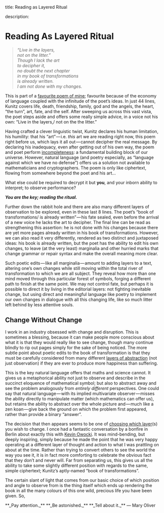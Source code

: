 title: Reading as Layered Ritual

description:

# Reading As Layered Ritual

> _“Live in the layers,_   
> _not on the litter.”_  
> _Though I lack the art_  
> _to decipher it,_  
> _no doubt the next chapter_  
> _in my book of transformations_  
> _is already written._  
> _I am not done with my changes._

This is part of a [favourite poem of mine](https://www.poetryfoundation.org/poems/54897/the-layers); favourite because of the economy of language coupled with the infinitude of the poet’s ideas. In just 44 lines, Kunitz covers life, death, friendship, family, god and the angels, the heart, “the turn”, art, fate, and the self. After sweeping us across this vast vista, the poet steps aside and offers some really simple advice, in a voice not his own: “Live in the layers,/ not on the the litter.”

Having crafted a clever linguistic twist, Kunitz declares his human limitation, his humility: that his “art” — i.e. _this_ art we are reading right now, this poem right before us, which lays it all out — cannot decipher the real message. By declaring his inadequacy, even after getting out of his own way, the poem and poet perform [incompleteness](https://en.wikipedia.org/wiki/G%C3%B6del%27s_incompleteness_theorems): a fundamental building block of our universe. However, natural language (and poetry especially, as “language against which we have no defense”) offers us a solution not available to mathematicians and cryptographers. The poem is only like ciphertext, flowing from somewhere beyond the poet and his art…

What else could be required to decrypt it but **you**, and your inborn ability to interpret; to observe performance? 

**_You are the key; reading the ritual._**

Further down the rabbit hole and there are also many different layers of observation to be explored, even in these last 8 lines. The poet’s “book of transformations/ is already written” — his fate sealed, even before the arrival of a new voice he lacks the art to decipher. The final line can be read as strengthening this assertion: he is not done with his changes because there are yet more pages already written in his book of transformations. However, we can also read it very differently, rendered as two distinct and juxtaposed ideas: his book is already written, but the poet has the ability to edit his own changes, to leave (at the very least) marginalia and other hurried marks that change grammar or repair syntax and make the overall meaning more clear.

Such poetic edits — like all marginalia — amount to adding layers to a text, altering one’s own changes while still moving within the total river of transformation to which we are all subject. They reveal how more than one mind moved through this particular forest of symbols, forging a different path to finish at the same point. We may not control fate, but perhaps it is possible to direct it by living in the editorial layers: not fighting inevitable change, but using direct and meaningful language like poetry to implement our own changes in dialogue with all this changing life, like so much litter left behind by less attentive souls.

## Change Without Change

I work in an industry obsessed with change and disruption. This is sometimes a blessing, because it can make people more conscious about what it is that they would really like to see change, though many continue blindly to rip out pages simply for the sake of being noticed. The more subtle point about poetic edits to the book of transformation is that they must be carefully considered from many different [layers of abstraction](http://worrydream.com/#!2/LadderOfAbstraction) (not just observation) if they are ever to produce more happiness than suffering.

This is the key natural language offers that maths and science cannot. It gives us a metaphorical ability not just to observe and describe in the succinct eloquence of mathematical symbol; but also to abstract away and see the problem analogously from _entirely different_ perspectives. One could say that natural language — with its implied multivariate observer — misses the ability directly to manipulate matter (which mathematics can offer us), but retains the ability to abstract over the whole picture and — much like a zen koan — give back the ground on which the problem first appeared, rather than provide a binary “answer”.

The decision that then appears seems to be one of [choosing which layer](https://www.brainpickings.org/2019/02/20/thoreau-social-change/)(s) you wish to change. I once had a fantastic conversation by a bonfire in Berlin about exactly this with [Kevin Owocki](https://twitter.com/owocki). It was mind-bending, but deeply inspiring, simply because he made the point that he was very happy operating at a different layer of thought and action to what I was prattling on about at the time. Rather than trying to convert others to see the world the way you see it, it is in fact more comforting to celebrate the obvious fact that they don’t and never will. Far from separating us, this gives us all the ability to take some slightly different position with regards to the same, simple ciphertext; Kunitz’s aptly-named “book of transformations”.

The certain slant of light that comes from our basic choice of which position and angle to observe from is the thing itself which ends up rendering the book in all the many colours of this one wild, precious life you have been given. So,

<div markdown="1" class="center-quote">
**_Pay attention._**    
**_Be astonished._**   
**_Tell about it._**   
— Mary Oliver
</div>